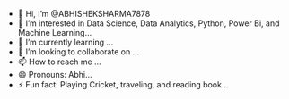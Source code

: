 - 👋 Hi, I’m @ABHISHEKSHARMA7878
- 👀 I’m interested in Data Science, Data Analytics, Python, Power Bi, and Machine Learning...
- 🌱 I’m currently learning ...
- 💞️ I’m looking to collaborate on ...
- 📫 How to reach me ...
- 😄 Pronouns: Abhi...
- ⚡ Fun fact: Playing Cricket, traveling, and reading book...

<!---
ABHISHEKSHARMA7878/ABHISHEKSHARMA7878 is a ✨ special ✨ repository because its `README.md` (this file) appears on your GitHub profile.
You can click the Preview link to take a look at your changes.
--->
